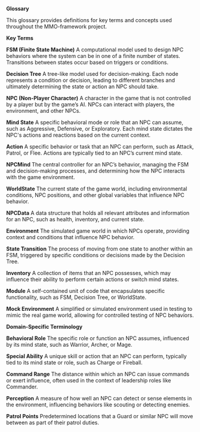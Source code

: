 **Glossary**

This glossary provides definitions for key terms and concepts used throughout the MMO-framework project.

**Key Terms**

**FSM (Finite State Machine)**
A computational model used to design NPC behaviors where the system can be in one of a finite number of states. Transitions between states occur based on triggers or conditions.

**Decision Tree**
A tree-like model used for decision-making. Each node represents a condition or decision, leading to different branches and ultimately determining the state or action an NPC should take.

**NPC (Non-Player Character)**
A character in the game that is not controlled by a player but by the game’s AI. NPCs can interact with players, the environment, and other NPCs.

**Mind State**
A specific behavioral mode or role that an NPC can assume, such as Aggressive, Defensive, or Exploratory. Each mind state dictates the NPC's actions and reactions based on the current context.

**Action**
A specific behavior or task that an NPC can perform, such as Attack, Patrol, or Flee. Actions are typically tied to an NPC’s current mind state.

**NPCMind**
The central controller for an NPC’s behavior, managing the FSM and decision-making processes, and determining how the NPC interacts with the game environment.

**WorldState**
The current state of the game world, including environmental conditions, NPC positions, and other global variables that influence NPC behavior.

**NPCData**
A data structure that holds all relevant attributes and information for an NPC, such as health, inventory, and current state.

**Environment**
The simulated game world in which NPCs operate, providing context and conditions that influence NPC behavior.

**State Transition**
The process of moving from one state to another within an FSM, triggered by specific conditions or decisions made by the Decision Tree.

**Inventory**
A collection of items that an NPC possesses, which may influence their ability to perform certain actions or switch mind states.

**Module**
A self-contained unit of code that encapsulates specific functionality, such as FSM, Decision Tree, or WorldState.

**Mock Environment**
A simplified or simulated environment used in testing to mimic the real game world, allowing for controlled testing of NPC behaviors.

**Domain-Specific Terminology**

**Behavioral Role**
The specific role or function an NPC assumes, influenced by its mind state, such as Warrior, Archer, or Mage.

**Special Ability**
A unique skill or action that an NPC can perform, typically tied to its mind state or role, such as Charge or Fireball.

**Command Range**
The distance within which an NPC can issue commands or exert influence, often used in the context of leadership roles like Commander.

**Perception**
A measure of how well an NPC can detect or sense elements in the environment, influencing behaviors like scouting or detecting enemies.

**Patrol Points**
Predetermined locations that a Guard or similar NPC will move between as part of their patrol duties.
